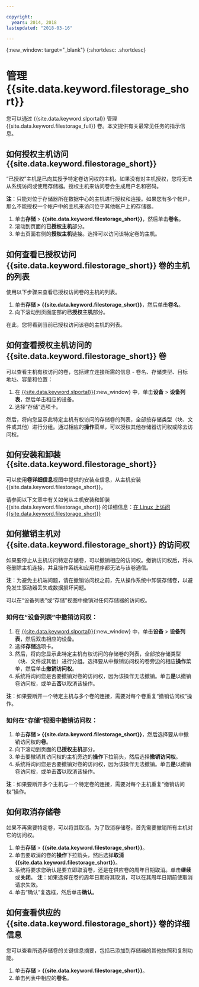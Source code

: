 ```yaml
---

copyright:
  years: 2014, 2018
lastupdated: "2018-03-16"

---
```

{:new_window: target="_blank"}
{:shortdesc: .shortdesc}

# 管理 {{site.data.keyword.filestorage_short}}

您可以通过 {{site.data.keyword.slportal}} 管理 {{site.data.keyword.filestorage_full}} 卷。本文提供有关最常见任务的指示信息。

## 如何授权主机访问 {{site.data.keyword.filestorage_short}}

“已授权”主机是已向其授予特定卷访问权的主机。如果没有对主机授权，您将无法从系统访问或使用存储器。授权主机来访问卷会生成用户名和密码。 

**注**：只能对位于存储器所在数据中心的主机进行授权和连接。如果您有多个帐户，那么不能授权一个帐户中的主机来访问位于其他帐户上的存储器。 

1. 单击**存储** > **{{site.data.keyword.filestorage_short}}**，然后单击**卷名**。
2. 滚动到页面的**已授权主机**部分。
3. 单击页面右侧的**授权主机**链接。选择可以访问该特定卷的主机。

 

## 如何查看已授权访问 {{site.data.keyword.filestorage_short}} 卷的主机的列表

使用以下步骤来查看已授权访问卷的主机的列表。

1. 单击**存储 > {{site.data.keyword.filestorage_short}}**，然后单击**卷名**。
2. 向下滚动到页面底部的**已授权主机**部分。

在此，您将看到当前已授权访问该卷的主机的列表。


## 如何查看授权主机访问的 {{site.data.keyword.filestorage_short}} 卷

可以查看主机有权访问的卷，包括建立连接所需的信息 - 卷名、存储类型、目标地址、容量和位置：

1. 在 [{{site.data.keyword.slportal}}](https://control.softlayer.com/){:new_window} 中，单击**设备** > **设备列表**，然后单击相应的设备。
2. 选择“存储”选项卡。

然后，将向您显示此特定主机有权访问的存储卷的列表，全部按存储类型（块、文件或其他）进行分组。通过相应的**操作**菜单，可以授权其他存储器访问权或除去访问权。

 

## 如何安装和卸装 {{site.data.keyword.filestorage_short}}

可以使用**卷详细信息**视图中提供的安装点信息，从主机安装 {{site.data.keyword.filestorage_short}}。

请参阅以下文章中有关如何从主机安装和卸装 {{site.data.keyword.filestorage_short}} 的详细信息：[在 Linux 上访问 {{site.data.keyword.filestorage_short}}](accessing-file-storage-linux.html)

 

## 如何撤销主机对 {{site.data.keyword.filestorage_short}} 的访问权

如果要停止从主机访问特定存储卷，可以撤销相应的访问权。撤销访问权后，将从卷删除主机连接，并且操作系统和应用程序都无法与该卷通信。 

**注**：为避免主机端问题，请在撤销访问权之前，先从操作系统中卸装存储卷，以避免发生驱动器丢失或数据损坏问题。

可以在“设备列表”或“存储”视图中撤销对任何存储器的访问权。

### 如何在“设备列表”中撤销访问权：

1. 在 [{{site.data.keyword.slportal}}](https://control.softlayer.com/){:new_window} 中，单击**设备** > **设备列表**，然后双击相应的设备。
2. 选择**存储**选项卡。
3. 然后，将向您显示此特定主机有权访问的存储卷的列表，全部按存储类型（块、文件或其他）进行分组。选择要从中撤销访问权的卷旁边的相应**操作**菜单，然后单击**撤销访问权**。
4. 系统将询问您是否要撤销对卷的访问权，因为该操作无法撤销。单击**是**以撤销卷访问权，或单击**否**以取消该操作。

**注**：如果要断开一个特定主机与多个卷的连接，需要对每个卷重复“撤销访问权”操作。

 

### 如何在“存储”视图中撤销访问权：
1. 单击**存储 > {{site.data.keyword.filestorage_short}}**，然后选择要从中撤销访问权的**卷**。
2. 向下滚动到页面的**已授权主机**部分。
3. 单击要撤销其访问权的主机旁边的**操作**下拉箭头，然后选择**撤销访问权**。
4. 系统将询问您是否要撤销对卷的访问权，因为该操作无法撤销。单击**是**以撤销卷访问权，或单击**否**以取消该操作。

**注**：如果要断开多个主机与一个特定卷的连接，需要对每个主机重复“撤销访问权”操作。

 

## 如何取消存储卷

如果不再需要特定卷，可以将其取消。为了取消存储卷，首先需要撤销所有主机对它的访问权。

1. 单击**存储** > **{{site.data.keyword.filestorage_short}}**。
2. 单击要取消的卷的**操作**下拉箭头，然后选择**取消 {{site.data.keyword.filestorage_short}}**。
3. 系统将要求您确认是要立即取消卷，还是在供应卷的周年日期取消。单击**继续**或**关闭**。
**注**：如果选择在卷的周年日期将其取消，可以在其周年日期前使取消请求失效。
4. 单击“确认”复选框，然后单击**确认**。

 

## 如何查看供应的 {{site.data.keyword.filestorage_short}} 卷的详细信息

您可以查看所选存储卷的关键信息摘要，包括已添加到存储器的其他快照和复制功能。

1. 单击**存储** > **{{site.data.keyword.filestorage_short}}**。
2. 单击列表中相应的**卷名**。
